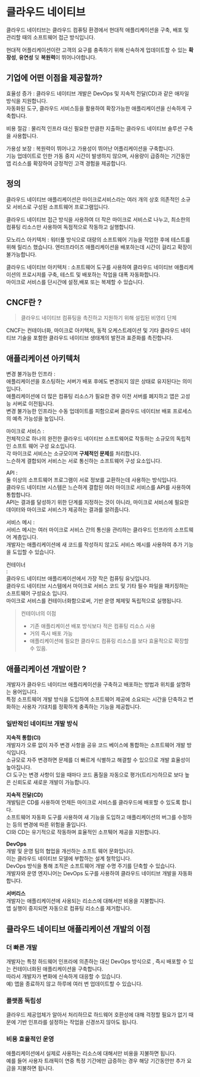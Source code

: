 # 클라우드 네이티브

클라우드 네이티브는 클라우드 컴퓨팅 환경에서 현대적 애플리케이션을 구축, 배포 및 관리할 때의 소프트웨어 접근 방식입니다.

현대적 어플리케이션이란 고객의 요구를 충족하기 위해 신속하게 업데이트할 수 있는 **확장성**, **유연성** 및 **복원력**이 뛰어나야합니다.
  
## 기업에 어떤 이점을 제공할까?  
효율성 증가
: 
클라우드 네이티브 개발은 DevOps 및 지속적 전달(CD)과 같은 애자일 방식을 지원합니다.  
자동화된 도구, 클라우드 서비스등을 활용하여 확장가능한 애플리케이션을 신속하게 구축합니다.  
  
비용 절감
: 물리적 인프라 대신 필요한 만큼한 지출하는 클라우드 네이티브 솔루션 구축을 사용합니다.  
  
가용성 보장
: 복원력이 뛰어나고 가용성이 뛰어난 어플리케이션을 구축합니다.  
기능 업데이트로 인한 가동 중지 시간이 발생하지 않으며, 
사용량이 급증하는 기간동안 앱 리소스를 확장하여 긍정적인 고객 경험을 제공합니다.  
  
## 정의
클라우드 네이티브 애플리케이션은 마이크로서비스라는 여러 개의 상호 의존적인 소규모 서비스로 구성된 
소프트웨어 프로그램입니다.  
  
클라우드 네이티브 접근 방식을 사용하여 더 작은 마이크로 서비스로 나누고, 최소한의 컴퓨팅 리소스만 사용하여 
독점적으로 작동하고 실행합니다.

모노리스 아키텍처
: 워터풀 방식으로 대량의 소프트웨어 기능을 작업한 후에 테스트를 위해 릴리스 했습니다. 
엔터프라이즈 애플리케이션을 배포하는데 시간이 걸리고 확장이 불가능합니다. 
  
클라우드 네이티브 아키텍처
: 소프트웨어 도구를 사용하여 클라우드 네이티브 애플리케이션의 프로시저를 구축, 테스트 및 배포하는 작업을 대폭 자동화합니다.  
마이크로 서비스를 단시간에 설정,배포 또는 복제할 수 있습니다.  
  
## CNCF란 ?
> 클라우드 네이티브 컴퓨팅을 촉진하고 지원하기 위해 설립된 비영리 단체
> 
  
CNCF는 컨테이너화, 마이크로 아키텍처, 동적 오케스트레이션 및 기타 클라우드 네이티브 기술을 포함한 
클라우드 네이티브 생태계의 발전과 표준화를 촉진합니다.  
  
## 애플리케이션 아키텍처

변경 불가능한 인프라
:  
애플리케이션을 호스팅하는 서버가 배포 후에도 변경되지 않은 상태로 유지된다는 의미입니다.  
애플리케이션에 더 많은 컴퓨팅 리소스가 필요한 경우 이전 서버를 폐지하고 앱은 고성능 서버로 이전됩니다.  
변경 불가능한 인프라는 수동 업데이트를 피함으로써 클라우드 네이티브 배포 프로세스의 예측 가능성을 높입니다.  
  
마이크로 서비스
:  
전체적으로 하나의 완전한 클라우드 네이티브 소프트웨어로 작동하는 소규모의 독립적인 소프트 웨어 구성 요소입니다.  
각 마이크로 서비스는 소규모이며 **구체적인 문제**를 처리합니다.  
느슨하게 결합되어 서비스는 서로 통신하는 소프트웨어 구성 요소입니다.  
  
API
:  
둘 이상의 소프트웨어 프로그램이 서로 정보를 교환하는데 사용하는 방식입니다.  
클라우드 네이티브 시스템은 느슨하게 결합된 여러 마이크로 서비스를 API를 사용하여 통합합니다.  
API는 결과를 달성하기 위한 단계를 지정하는 것이 아니라, 마이크로 서비스에 필요한 데이터와 마이크로 서비스가 제공하는 결과를 알려줍니다.  
  
서비스 메시
:  
서비스 메시는 여러 마이크로 서비스 간의 통신을 관리하는 클라우드 인프라의 소프트웨어 계층입니다.  
개발자는 애플리케이션에 새 코드를 작성하지 않고도 서비스 메시를 사용하여 추가 기능을 도입할 수 있습니다.  
  
컨테이너  
:  
클라우드 네이티브 애플리케이션에서 가장 작은 컴퓨팅 유닛입니다.  
클라우드 네이티브 시스템에서 마이크로 서비스 코드 및 기타 필수 파일을 패키징하는 소프트웨어 구성요소 입니다.  
마이크로 서비스를 컨테이너화함으로써, 기반 운영 체제및 독립적으로 실행됩니다.  
  
> 컨테이너의 이점  
> + 기존 애플리케이션 배포 방식보다 적은 컴퓨팅 리소스 사용
> + 거의 즉시 배포 가능
> + 애플리케이션에 필요한 클라우드 컴퓨링 리소스를 보다 효율적으로 확장할 수 있음.  
  
## 애플리케이션 개발이란 ?  
  
개발자가 클라우드 네이티브 애플리케이션을 구축하고 배포하는 방법과 위치를 설명하는 용어입니다.  
특정 소프트웨어 개발 방식을 도입하여 소프트웨어 제공에 소요되는 시간을 단축하고 변화하는 사용자 기대치를 
정확하게 충족하는 기능을 제공합니다.  
  
### 일반적인 네이티브 개발 방식

**지속적 통합(CI)**  
개발자가 오류 없이 자주 변경 사항을 공유 코드 베이스에 통합하는 소프트웨어 개발 방식입니다.  
소규모로 자주 변경하면 문제를 더 빠르게 식별하고 해결할 수 있으므로 개발 효율성이 높아집니다.  
CI 도구는 변경 사항이 있을 때마다 코드 품질을 자동으로 평가(트리거)하므로 보다 높은 신뢰도로 새로운 개발이 가능합니다.  

**지속적 전달(CD)**  
개발팀은 CD를 사용하여 언제든 마이크로 서비스를 클라우드에 배포할 수 있도록 합니다.  
소프트웨어 자동화 도구를 사용하여 새 기능을 도입하고 애플리케이션의 버그를 수정하는 등의 변경에 따른 위험을 줄입니다.  
CI와 CD는 유기적으로 작동하며 효율적인 소프퉤어 제공을 지원합니다.  
  
**DevOps**  
개발 및 운영 팀의 협업을 개선하는 소프트 웨어 문화입니다.  
이는 클라우드 네이티브 모델에 부합하는 설계 철학입니다.  
DevOps 방식을 통해 조직은 소프트웨어 개발 수명 주기를 단축할 수 있습니다.  
개발자와 운영 엔지니어는 DevOps 도구를 사용하여 클라우드 네이티브 개발을 자동화합니다.  
  
**서버리스**  
개발자는 애플리케이션에 사용되는 리소스에 대해서만 비용을 지불합니다.  
앱 실행이 중지되면 자동으로 컴퓨팅 리소스를 제거합니다.  

## 클라우드 네이티브 애플리케이션 개발의 이점

### 더 빠른 개발
개발자는 특정 하드웨어 인프라에 의존하는 대신 DevOps 방식으로 , 즉시 배포할 수 있는 컨테이너화된 애플리케이션을 구축합니다.  
따라서 개발자가 변화에 신속하게 대응할 수 있습니다.  
예) 앱을 종료하지 않고 하루에 여러 번 업데이트할 수 있습니다.

### 플랫폼 독립성  
클라우드 제공업체가 알아서 처리하므로 하드웨어 호환성에 대해 걱정할 필요가 없기 때문에 
기반 인프라를 설정하는 작업을 신경쓰지 않아도 됩니다.

### 비용 효율적인 운영  
애플리케이션에서 실제로 사용하는 리소스에 대해서만 비용을 지불하면 됩니다.  
예를 들어 사용자 트래픽이 연중 특정 기간에만 급증하는 경우 해당 기간동안만 추가 요금을 지불하면 됩니다.  
